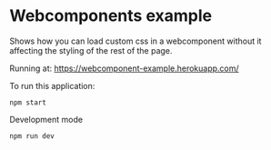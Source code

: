 # Webcomponents example

Shows how you can load custom css in a webcomponent without it affecting the styling of the rest of the page.

Running at: https://webcomponent-example.herokuapp.com/


To run this application:

```
npm start
```

Development mode

    npm run dev
